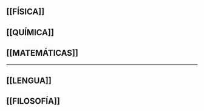 
## [[FÍSICA]]

## [[QUÍMICA]]

## [[MATEMÁTICAS]]

________________________

## [[LENGUA]]

## [[FILOSOFÍA]]

